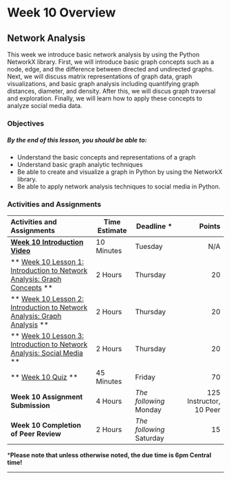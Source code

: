 # Week 10 Overview #

## Network Analysis ##

This week we introduce basic network analysis by using the Python NetworkX library. First, we will introduce basic graph concepts such as a node, edge, and the difference between directed and undirected graphs. Next, we will discuss matrix representations of graph data, graph visualizations, and basic graph analysis including quantifying graph distances, diameter, and density. After this, we will discus graph traversal and exploration. Finally, we will learn how to apply these concepts to analyze social media data.

### Objectives ###

##### By the end of this lesson, you should be able to: ######

- Understand the basic concepts and representations of a graph
- Understand basic graph analytic techniques
- Be able to create and visualize a graph in Python by using the NetworkX library.
- Be able to apply network analysis techniques to social media in Python.

### Activities and Assignments ###

| Activities and Assignments               | Time Estimate | Deadline *               |                  Points |
| :--------------------------------------- | ------------- | ------------------------ | ----------------------: |
| **[Week 10 Introduction Video][wv]**         | 10 Minutes    | Tuesday                  |                     N/A |
| ** [Week 10 Lesson 1: Introduction to Network Analysis: Graph Concepts](lesson1.md) ** | 2 Hours       | Thursday                 |                      20 |
| ** [Week 10 Lesson 2: Introduction to Network Analysis: Graph Analysis](lesson2.md) ** | 2 Hours       | Thursday                 |                      20 |
| ** [Week 10 Lesson 3: Introduction to Network Analysis: Social Media](lesson3.md) ** | 2 Hours       | Thursday                 |                      20 |
| ** [Week 10 Quiz][wq] **                | 45 Minutes    | Friday                   |                      70 |
| **Week 10 Assignment Submission**        | 4 Hours       | *The following* Monday   | 125 Instructor, 10 Peer |
| **Week 10 Completion of Peer Review**    | 2 Hours       | *The following* Saturday |                      15 |

***Please note that unless otherwise noted, the due time is 6pm Central time!**

-----

[wv]: https://mediaspace.illinois.edu/media/W10ov/1_wgxqu3w4
[wq]: https://learn.illinois.edu/mod/quiz/
